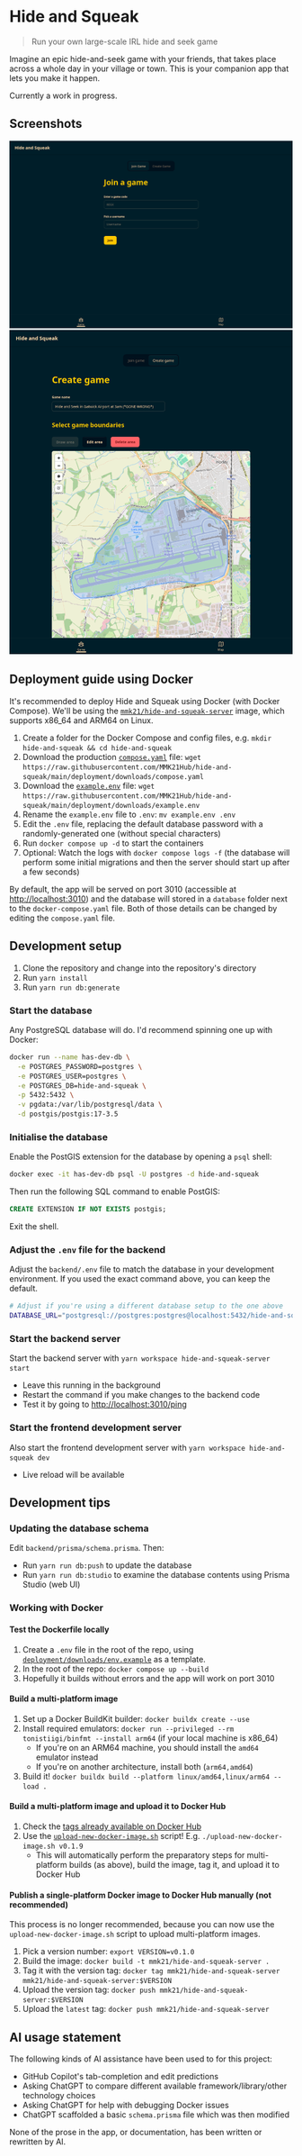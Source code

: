# Hide and Squeak

> Run your own large-scale IRL hide and seek game

Imagine an epic hide-and-seek game with your friends, that takes place across a whole day in your village or town. This is your companion app that lets you make it happen.

Currently a work in progress.

## Screenshots

![Screenshot of the "Join game" screen](screenshots/join-game.png)
![Screenshot of the "Create game" screen](screenshots/create-game.png)

## Deployment guide using Docker

It's recommended to deploy Hide and Squeak using Docker (with Docker Compose). We'll be using the [`mmk21/hide-and-squeak-server`](https://hub.docker.com/r/mmk21/hide-and-squeak-server/) image, which supports x86_64 and ARM64 on Linux.

1. Create a folder for the Docker Compose and config files, e.g. `mkdir hide-and-squeak && cd hide-and-squeak`
2. Download the production [`compose.yaml`](deployment/downloads/compose.yaml) file: `wget https://raw.githubusercontent.com/MMK21Hub/hide-and-squeak/main/deployment/downloads/compose.yaml`
3. Download the [`example.env`](deployment/downloads/example.env) file: `wget https://raw.githubusercontent.com/MMK21Hub/hide-and-squeak/main/deployment/downloads/example.env`
4. Rename the `example.env` file to `.env`: `mv example.env .env`
5. Edit the `.env` file, replacing the default database password with a randomly-generated one (without special characters)
6. Run `docker compose up -d` to start the containers
7. Optional: Watch the logs with `docker compose logs -f` (the database will perform some initial migrations and then the server should start up after a few seconds)

By default, the app will be served on port 3010 (accessible at <http://localhost:3010>) and the database will stored in a `database` folder next to the `docker-compose.yaml` file. Both of those details can be changed by editing the `compose.yaml` file.

## Development setup

1. Clone the repository and change into the repository's directory
2. Run `yarn install`
3. Run `yarn run db:generate`

### Start the database

Any PostgreSQL database will do. I'd recommend spinning one up with Docker:

```bash
docker run --name has-dev-db \
  -e POSTGRES_PASSWORD=postgres \
  -e POSTGRES_USER=postgres \
  -e POSTGRES_DB=hide-and-squeak \
  -p 5432:5432 \
  -v pgdata:/var/lib/postgresql/data \
  -d postgis/postgis:17-3.5
```

### Initialise the database

Enable the PostGIS extension for the database by opening a `psql` shell:

```bash
docker exec -it has-dev-db psql -U postgres -d hide-and-squeak
```

Then run the following SQL command to enable PostGIS:

```sql
CREATE EXTENSION IF NOT EXISTS postgis;
```

Exit the shell.

### Adjust the `.env` file for the backend

Adjust the `backend/.env` file to match the database in your development environment. If you used the exact command above, you can keep the default.

```bash
# Adjust if you're using a different database setup to the one above
DATABASE_URL="postgresql://postgres:postgres@localhost:5432/hide-and-squeak"
```

### Start the backend server

Start the backend server with `yarn workspace hide-and-squeak-server start`

- Leave this running in the background
- Restart the command if you make changes to the backend code
- Test it by going to <http://localhost:3010/ping>

### Start the frontend development server

Also start the frontend development server with `yarn workspace hide-and-squeak dev`

- Live reload will be available

## Development tips

### Updating the database schema

Edit `backend/prisma/schema.prisma`. Then:

- Run `yarn run db:push` to update the database
- Run `yarn run db:studio` to examine the database contents using Prisma Studio (web UI)

### Working with Docker

#### Test the Dockerfile locally

1. Create a `.env` file in the root of the repo, using [`deployment/downloads/env.example`](deployment/downloads/env.example) as a template.
1. In the root of the repo: `docker compose up --build`
1. Hopefully it builds without errors and the app will work on port 3010

#### Build a multi-platform image

1. Set up a Docker BuildKit builder: `docker buildx create --use`
2. Install required emulators: `docker run --privileged --rm tonistiigi/binfmt --install arm64` (if your local machine is x86_64)
   - If you're on an ARM64 machine, you should install the `amd64` emulator instead
   - If you're on another architecture, install both (`arm64,amd64`)
3. Build it! `docker buildx build --platform linux/amd64,linux/arm64 --load .`

#### Build a multi-platform image and upload it to Docker Hub

1. Check the [tags already available on Docker Hub](https://hub.docker.com/r/mmk21/hide-and-squeak-server)
2. Use the [`upload-new-docker-image.sh`](upload-new-docker-image.sh) script! E.g. `./upload-new-docker-image.sh v0.1.9`
   - This will automatically perform the preparatory steps for multi-platform builds (as above), build the image, tag it, and upload it to Docker Hub

#### Publish a single-platform Docker image to Docker Hub manually (not recommended)

This process is no longer recommended, because you can now use the `upload-new-docker-image.sh` script to upload multi-platform images.

1. Pick a version number: `export VERSION=v0.1.0`
2. Build the image: `docker build -t mmk21/hide-and-squeak-server .`
3. Tag it with the version tag: `docker tag mmk21/hide-and-squeak-server mmk21/hide-and-squeak-server:$VERSION`
4. Upload the version tag: `docker push mmk21/hide-and-squeak-server:$VERSION`
5. Upload the `latest` tag: `docker push mmk21/hide-and-squeak-server`

## AI usage statement

The following kinds of AI assistance have been used to for this project:

- GitHub Copilot's tab-completion and edit predictions
- Asking ChatGPT to compare different available framework/library/other technology choices
- Asking ChatGPT for help with debugging Docker issues
- ChatGPT scaffolded a basic `schema.prisma` file which was then modified

None of the prose in the app, or documentation, has been written or rewritten by AI.
